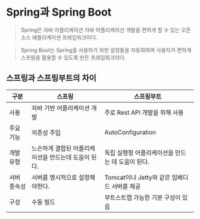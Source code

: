 # Spring과 Spring Boot
> Spring은 자바 어플리케이션 자바 어플리케이션 개발을 편하게 할 수 있는 오픈소스 애플리케이션 프레임워크이다.

> Spring Boot는 Spring을 사용하기 위한 설정들을 자동화하여 사용자가 편하게 스프링을 활용할 수 있도록 만든 프레임워크이다.

## 스프링과 스프링부트의 차이

| 구분 | 스프링 | 스프링부트 |
| - | - | - |
| 사용 | 자바 기반 어플리케이션 개발 | 주로 Rest API 개발을 위해 사용 |
| 주요 기능 | 의존성 주입 | AutoConfiguration |
| 개발 유형 | 느슨하게 결합된 어플리케이션을 만드는데 도움이 된다. | 독립 실행형 어플리케이션을 만드는 데 도움이 된다. | 
| 서버 종속성 | 서버를 명시적으로 설정해야한다. | Tomcat이나 Jetty와 같은 임베디드 서버를 제공 | 
|구성 | 수동 빌드 | 부트스트랩 가능한 기본 구성이 있음 |